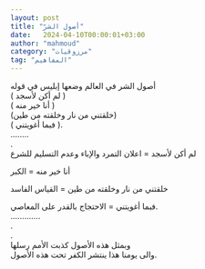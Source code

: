 ```yaml
---
layout: post
title: "أصول الشرّ"
date:   2024-04-10T00:00:01+03:00
author: "mahmoud"
category: "مرزوقيات"
tag: "المفاهيم"
---
```



أصول الشر في العالم وضعها إبليس في قوله  
( لم أكن لأسجد )  
( أنا خير منه )  
(خلقتني من نار وخلقته من طين)  
( فبما أغويتني ).  
........  
.  
لم أكن لأسجد = اعلان التمرد والإباء وعدم التسليم
للشرع

أنا خير منه = الكبر

خلقتني من نار وخلقته من طين = القياس الفاسد

فبما أغويتني = الاحتجاج بالقدر على المعاصي.  
.............  
.  
.  
وبمثل هذه الأصول كذبت الأمم رسلها  
والى يومنا هذا ينتشر الكفر تحت هذه الأصول.
